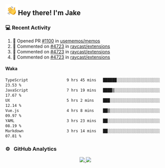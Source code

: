 <img alt="Night Coding" src="./assets/Hand%20Wave.gif" width='40' align="left"/><h2>Hey there! I'm Jake</h2>

### 💻 Recent Activity

<!--RECENT_ACTIVITY:start-->
1. 💪 Opened PR [#1100](https://github.com/usememos/memos/pull/1100) in [usememos/memos](https://github.com/usememos/memos)<br>
2. 💬 Commented on [#4723](https://github.com/raycast/extensions/pull/4723#issuecomment-1433272568) in [raycast/extensions](https://github.com/raycast/extensions)<br>
3. 💬 Commented on [#4723](https://github.com/raycast/extensions/pull/4723#issuecomment-1432787852) in [raycast/extensions](https://github.com/raycast/extensions)<br>
4. 💬 Commented on [#4723](https://github.com/raycast/extensions/pull/4723#issuecomment-1432748533) in [raycast/extensions](https://github.com/raycast/extensions)<br>
<!--RECENT_ACTIVITY:end-->

#### Waka

<!--START_SECTION:waka-->

```text
TypeScript                 9 hrs 45 mins   ██████░░░░░░░░░░░░░░░░░░░   23.53 %
JavaScript                 7 hrs 19 mins   ████▒░░░░░░░░░░░░░░░░░░░░   17.67 %
UX                         5 hrs 2 mins    ███░░░░░░░░░░░░░░░░░░░░░░   12.14 %
Vue.js                     4 hrs 8 mins    ██▒░░░░░░░░░░░░░░░░░░░░░░   09.97 %
YAML                       3 hrs 23 mins   ██░░░░░░░░░░░░░░░░░░░░░░░   08.19 %
Markdown                   3 hrs 14 mins   ██░░░░░░░░░░░░░░░░░░░░░░░   07.81 %
```

<!--END_SECTION:waka-->

### ⚙️ &nbsp; GitHub Analytics

<p align="center">
<a href="https://github.com/JakeLaoyu">
  <img height="180em" src="https://github-readme-stats-eight-theta.vercel.app/api?username=jakelaoyu&show_icons=true&theme=algolia&include_all_commits=true&count_private=true"/>
  <img height="180em" src="https://github-readme-stats-eight-theta.vercel.app/api/top-langs/?username=jakelaoyu&layout=compact&langs_count=8&theme=algolia&hide=html"/>
</a>
</p>

<!-- ### 🤝🏻 &nbsp; Connect with Me

<p align="center">
<a href="https://i.jakeyu.top"><img src="https://img.shields.io/badge/-i.jakeyu.top-3423A6?style=flat&logo=Google-Chrome&logoColor=white"/></a>
<a href="mailto:jake.laoyu@gmail.com"><img src="https://img.shields.io/badge/-jake.laoyu@gmail.com-D14836?style=flat&logo=Gmail&logoColor=white"/></a>
</p> -->
